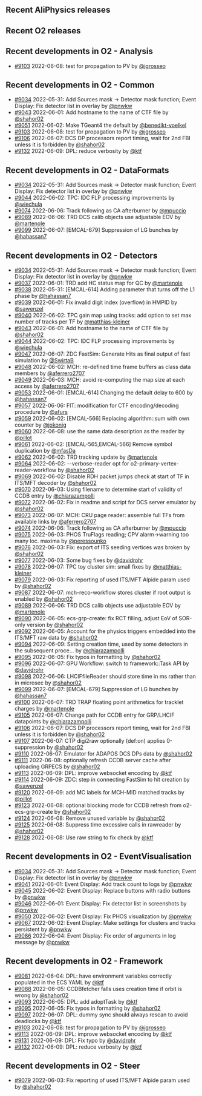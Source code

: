 ## Recent AliPhysics releases
## Recent O2 releases
## Recent developments in O2 - Analysis
- [\#9103](https://github.com/AliceO2Group/AliceO2/pull/9103) 2022-06-08: test for propagation to PV by [@jgrosseo](https://github.com/jgrosseo)
## Recent developments in O2 - Common
- [\#9034](https://github.com/AliceO2Group/AliceO2/pull/9034) 2022-05-31: Add Sources mask -> Detector mask function; Event Display: Fix detector list in overlay by [@pnwkw](https://github.com/pnwkw)
- [\#9043](https://github.com/AliceO2Group/AliceO2/pull/9043) 2022-06-01: Add hostname to the name of CTF file by [@shahor02](https://github.com/shahor02)
- [\#9051](https://github.com/AliceO2Group/AliceO2/pull/9051) 2022-06-02: Make TGeant4 the default by [@benedikt-voelkel](https://github.com/benedikt-voelkel)
- [\#9103](https://github.com/AliceO2Group/AliceO2/pull/9103) 2022-06-08: test for propagation to PV by [@jgrosseo](https://github.com/jgrosseo)
- [\#9106](https://github.com/AliceO2Group/AliceO2/pull/9106) 2022-06-07: DCS DP processors report timing, wait for 2nd FBI unless it is forbidden by [@shahor02](https://github.com/shahor02)
- [\#9132](https://github.com/AliceO2Group/AliceO2/pull/9132) 2022-06-09: DPL: reduce verbosity by [@ktf](https://github.com/ktf)
## Recent developments in O2 - DataFormats
- [\#9034](https://github.com/AliceO2Group/AliceO2/pull/9034) 2022-05-31: Add Sources mask -> Detector mask function; Event Display: Fix detector list in overlay by [@pnwkw](https://github.com/pnwkw)
- [\#9044](https://github.com/AliceO2Group/AliceO2/pull/9044) 2022-06-02: TPC: IDC FLP processing improvements by [@wiechula](https://github.com/wiechula)
- [\#9074](https://github.com/AliceO2Group/AliceO2/pull/9074) 2022-06-06: Track following as CA afterburner by [@mpuccio](https://github.com/mpuccio)
- [\#9089](https://github.com/AliceO2Group/AliceO2/pull/9089) 2022-06-06: TRD DCS calib objects use adjustable EOV by [@martenole](https://github.com/martenole)
- [\#9099](https://github.com/AliceO2Group/AliceO2/pull/9099) 2022-06-07: [EMCAL-679] Suppression of LG bunches by [@hahassan7](https://github.com/hahassan7)
## Recent developments in O2 - Detectors
- [\#9034](https://github.com/AliceO2Group/AliceO2/pull/9034) 2022-05-31: Add Sources mask -> Detector mask function; Event Display: Fix detector list in overlay by [@pnwkw](https://github.com/pnwkw)
- [\#9037](https://github.com/AliceO2Group/AliceO2/pull/9037) 2022-06-01: TRD add HC status map for QC by [@martenole](https://github.com/martenole)
- [\#9038](https://github.com/AliceO2Group/AliceO2/pull/9038) 2022-05-31: [EMCAL-614] Adding parameter that turns off the L1 phase by [@hahassan7](https://github.com/hahassan7)
- [\#9039](https://github.com/AliceO2Group/AliceO2/pull/9039) 2022-06-01: Fix invalid digit index (overflow) in HMPID by [@sawenzel](https://github.com/sawenzel)
- [\#9040](https://github.com/AliceO2Group/AliceO2/pull/9040) 2022-06-02: TPC gain map using tracks: add option to set max number of tracks per TF by [@matthias-kleiner](https://github.com/matthias-kleiner)
- [\#9043](https://github.com/AliceO2Group/AliceO2/pull/9043) 2022-06-01: Add hostname to the name of CTF file by [@shahor02](https://github.com/shahor02)
- [\#9044](https://github.com/AliceO2Group/AliceO2/pull/9044) 2022-06-02: TPC: IDC FLP processing improvements by [@wiechula](https://github.com/wiechula)
- [\#9047](https://github.com/AliceO2Group/AliceO2/pull/9047) 2022-06-07: ZDC FastSim: Generate Hits as final output of fast simulation by [@SwirtaB](https://github.com/SwirtaB)
- [\#9048](https://github.com/AliceO2Group/AliceO2/pull/9048) 2022-06-02: MCH: re-defined time frame buffers as class data members by [@aferrero2707](https://github.com/aferrero2707)
- [\#9049](https://github.com/AliceO2Group/AliceO2/pull/9049) 2022-06-03: MCH: avoid re-computing the map size at each access by [@aferrero2707](https://github.com/aferrero2707)
- [\#9053](https://github.com/AliceO2Group/AliceO2/pull/9053) 2022-06-01: [EMCAL-614] Changing the default delay to 600 by [@hahassan7](https://github.com/hahassan7)
- [\#9057](https://github.com/AliceO2Group/AliceO2/pull/9057) 2022-06-06: FIT: modification for CTF encoding/decoding procedure by [@afurs](https://github.com/afurs)
- [\#9059](https://github.com/AliceO2Group/AliceO2/pull/9059) 2022-06-02:  [EMCAL-566] Replacing algorithm::sum with own counter  by [@jokonig](https://github.com/jokonig)
- [\#9060](https://github.com/AliceO2Group/AliceO2/pull/9060) 2022-06-08: use the same data description as the reader by [@pillot](https://github.com/pillot)
- [\#9061](https://github.com/AliceO2Group/AliceO2/pull/9061) 2022-06-02: [EMCAL-565,EMCAL-566] Remove symbol duplication by [@mfasDa](https://github.com/mfasDa)
- [\#9062](https://github.com/AliceO2Group/AliceO2/pull/9062) 2022-06-02: TRD tracking update by [@martenole](https://github.com/martenole)
- [\#9064](https://github.com/AliceO2Group/AliceO2/pull/9064) 2022-06-02: --verbose-reader opt for o2-primary-vertex-reader-workflow by [@shahor02](https://github.com/shahor02)
- [\#9069](https://github.com/AliceO2Group/AliceO2/pull/9069) 2022-06-02: Disable RDH packet jumps check at start of TF in ITS/MFT decoder by [@shahor02](https://github.com/shahor02)
- [\#9070](https://github.com/AliceO2Group/AliceO2/pull/9070) 2022-06-03: Using filename to determine start of validity of CCDB entry by [@chiarazampolli](https://github.com/chiarazampolli)
- [\#9072](https://github.com/AliceO2Group/AliceO2/pull/9072) 2022-06-02: Fix in readme and script for DCS server emulator by [@shahor02](https://github.com/shahor02)
- [\#9073](https://github.com/AliceO2Group/AliceO2/pull/9073) 2022-06-07: MCH: CRU page reader: assemble full TFs from available links by [@aferrero2707](https://github.com/aferrero2707)
- [\#9074](https://github.com/AliceO2Group/AliceO2/pull/9074) 2022-06-06: Track following as CA afterburner by [@mpuccio](https://github.com/mpuccio)
- [\#9075](https://github.com/AliceO2Group/AliceO2/pull/9075) 2022-06-03: PHOS TruFlags reading; CPV alarm->warning too many loc. maxima by [@peressounko](https://github.com/peressounko)
- [\#9076](https://github.com/AliceO2Group/AliceO2/pull/9076) 2022-06-03: Fix: export of ITS seeding vertices was broken by [@shahor02](https://github.com/shahor02)
- [\#9077](https://github.com/AliceO2Group/AliceO2/pull/9077) 2022-06-03: Some bug fixes by [@davidrohr](https://github.com/davidrohr)
- [\#9078](https://github.com/AliceO2Group/AliceO2/pull/9078) 2022-06-07: TPC toy cluster sim: small fixes by [@matthias-kleiner](https://github.com/matthias-kleiner)
- [\#9079](https://github.com/AliceO2Group/AliceO2/pull/9079) 2022-06-03: Fix reporting of used ITS/MFT Alpide param used by [@shahor02](https://github.com/shahor02)
- [\#9087](https://github.com/AliceO2Group/AliceO2/pull/9087) 2022-06-07: mch-reco-workflow stores cluster if root output is enabled by [@shahor02](https://github.com/shahor02)
- [\#9089](https://github.com/AliceO2Group/AliceO2/pull/9089) 2022-06-06: TRD DCS calib objects use adjustable EOV by [@martenole](https://github.com/martenole)
- [\#9090](https://github.com/AliceO2Group/AliceO2/pull/9090) 2022-06-05: ecs-grp-create: fix RCT filling, adjust EoV of SOR-only version by [@shahor02](https://github.com/shahor02)
- [\#9092](https://github.com/AliceO2Group/AliceO2/pull/9092) 2022-06-05: Account for the physics triggers embedded into the ITS/MFT raw data by [@shahor02](https://github.com/shahor02)
- [\#9094](https://github.com/AliceO2Group/AliceO2/pull/9094) 2022-06-09: Setting creation time, used by some detectors in the subsequent proce… by [@chiarazampolli](https://github.com/chiarazampolli)
- [\#9095](https://github.com/AliceO2Group/AliceO2/pull/9095) 2022-06-05: Fix typos in formatting by [@shahor02](https://github.com/shahor02)
- [\#9096](https://github.com/AliceO2Group/AliceO2/pull/9096) 2022-06-07: GPU Workflow: switch to framework::Task API by [@davidrohr](https://github.com/davidrohr)
- [\#9098](https://github.com/AliceO2Group/AliceO2/pull/9098) 2022-06-06: LHCIFfileReader should store time in ms rather than in microsec by [@shahor02](https://github.com/shahor02)
- [\#9099](https://github.com/AliceO2Group/AliceO2/pull/9099) 2022-06-07: [EMCAL-679] Suppression of LG bunches by [@hahassan7](https://github.com/hahassan7)
- [\#9100](https://github.com/AliceO2Group/AliceO2/pull/9100) 2022-06-07: TRD TRAP floating point arithmetics for tracklet charges by [@martenole](https://github.com/martenole)
- [\#9105](https://github.com/AliceO2Group/AliceO2/pull/9105) 2022-06-07: Change path for CCDB entry for GRP/LHCIF datapoints by [@chiarazampolli](https://github.com/chiarazampolli)
- [\#9106](https://github.com/AliceO2Group/AliceO2/pull/9106) 2022-06-07: DCS DP processors report timing, wait for 2nd FBI unless it is forbidden by [@shahor02](https://github.com/shahor02)
- [\#9107](https://github.com/AliceO2Group/AliceO2/pull/9107) 2022-06-07: CTP digi2raw optionally (def:on) applies 0-suppression by [@shahor02](https://github.com/shahor02)
- [\#9110](https://github.com/AliceO2Group/AliceO2/pull/9110) 2022-06-07: Emulator for ADAPOS DCS DPs data by [@shahor02](https://github.com/shahor02)
- [\#9111](https://github.com/AliceO2Group/AliceO2/pull/9111) 2022-06-08: optionally refresh CCDB server cache after uploading GRPECS by [@shahor02](https://github.com/shahor02)
- [\#9113](https://github.com/AliceO2Group/AliceO2/pull/9113) 2022-06-09: DPL: improve websocket encoding by [@ktf](https://github.com/ktf)
- [\#9114](https://github.com/AliceO2Group/AliceO2/pull/9114) 2022-06-09: ZDC: step in connecting FastSim to hit creation by [@sawenzel](https://github.com/sawenzel)
- [\#9120](https://github.com/AliceO2Group/AliceO2/pull/9120) 2022-06-09: add MC labels for MCH-MID matched tracks by [@pillot](https://github.com/pillot)
- [\#9123](https://github.com/AliceO2Group/AliceO2/pull/9123) 2022-06-08: optional blocking mode for CCDB refresh from o2-ecs-grp-create by [@shahor02](https://github.com/shahor02)
- [\#9124](https://github.com/AliceO2Group/AliceO2/pull/9124) 2022-06-08: Remove unused variable by [@shahor02](https://github.com/shahor02)
- [\#9125](https://github.com/AliceO2Group/AliceO2/pull/9125) 2022-06-08: Suppress time excessive calls in rawreader by [@shahor02](https://github.com/shahor02)
- [\#9128](https://github.com/AliceO2Group/AliceO2/pull/9128) 2022-06-08: Use raw string to fix check by [@ktf](https://github.com/ktf)
## Recent developments in O2 - EventVisualisation
- [\#9034](https://github.com/AliceO2Group/AliceO2/pull/9034) 2022-05-31: Add Sources mask -> Detector mask function; Event Display: Fix detector list in overlay by [@pnwkw](https://github.com/pnwkw)
- [\#9041](https://github.com/AliceO2Group/AliceO2/pull/9041) 2022-06-01: Event Display: Add track count to logs by [@pnwkw](https://github.com/pnwkw)
- [\#9045](https://github.com/AliceO2Group/AliceO2/pull/9045) 2022-06-02: Event Display: Replace buttons with radio buttons by [@pnwkw](https://github.com/pnwkw)
- [\#9046](https://github.com/AliceO2Group/AliceO2/pull/9046) 2022-06-01: Event Display: Fix detector list in screenshots by [@pnwkw](https://github.com/pnwkw)
- [\#9050](https://github.com/AliceO2Group/AliceO2/pull/9050) 2022-06-02: Event Display: Fix PHOS visualization by [@pnwkw](https://github.com/pnwkw)
- [\#9067](https://github.com/AliceO2Group/AliceO2/pull/9067) 2022-06-02: Event Display: Make settings for clusters and tracks persistent by [@pnwkw](https://github.com/pnwkw)
- [\#9086](https://github.com/AliceO2Group/AliceO2/pull/9086) 2022-06-04: Event Display: Fix order of arguments in log message by [@pnwkw](https://github.com/pnwkw)
## Recent developments in O2 - Framework
- [\#9081](https://github.com/AliceO2Group/AliceO2/pull/9081) 2022-06-04: DPL: have environment variables correctly populated in the ECS YAML by [@ktf](https://github.com/ktf)
- [\#9088](https://github.com/AliceO2Group/AliceO2/pull/9088) 2022-06-05: CCDBfetcher falls uses creation time if orbit is wrong by [@shahor02](https://github.com/shahor02)
- [\#9093](https://github.com/AliceO2Group/AliceO2/pull/9093) 2022-06-05: DPL: add adoptTask by [@ktf](https://github.com/ktf)
- [\#9095](https://github.com/AliceO2Group/AliceO2/pull/9095) 2022-06-05: Fix typos in formatting by [@shahor02](https://github.com/shahor02)
- [\#9097](https://github.com/AliceO2Group/AliceO2/pull/9097) 2022-06-07: DPL: dummy sync should always rescan to avoid deadlocks by [@ktf](https://github.com/ktf)
- [\#9103](https://github.com/AliceO2Group/AliceO2/pull/9103) 2022-06-08: test for propagation to PV by [@jgrosseo](https://github.com/jgrosseo)
- [\#9113](https://github.com/AliceO2Group/AliceO2/pull/9113) 2022-06-09: DPL: improve websocket encoding by [@ktf](https://github.com/ktf)
- [\#9131](https://github.com/AliceO2Group/AliceO2/pull/9131) 2022-06-09: DPL: Fix typo by [@davidrohr](https://github.com/davidrohr)
- [\#9132](https://github.com/AliceO2Group/AliceO2/pull/9132) 2022-06-09: DPL: reduce verbosity by [@ktf](https://github.com/ktf)
## Recent developments in O2 - Steer
- [\#9079](https://github.com/AliceO2Group/AliceO2/pull/9079) 2022-06-03: Fix reporting of used ITS/MFT Alpide param used by [@shahor02](https://github.com/shahor02)
